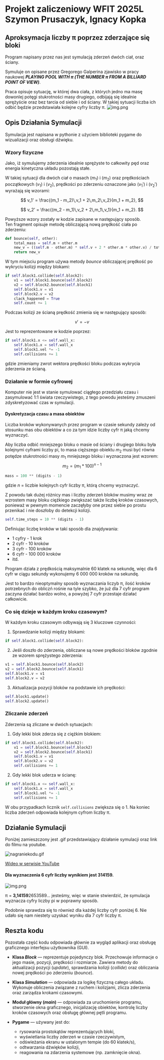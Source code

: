 # Projekt zaliczeniowy WFIT 2025L <br /> Szymon Prusaczyk, Ignacy Kopka


## Aproksymacja liczby π poprzez zderzające się bloki

Program napisany przez nas jest symulacją zderzeń dwóch ciał, oraz ściany.<br />

Symuluje on opisane
przez Gregorego Galperina zjawisko w pracy naukowej **_PLAYING POOL WITH π
(THE NUMBER π FROM
A BILLIARD POINT OF VIEW)_**. <br />

Praca opisuje sytuację, w której dwa ciała, z których jedno ma masę dowonlej potęgi stukrotności masy drugiego,
odbijają się idealnie sprężyście oraz bez tarcia od siebie i od ściany. W takiej sytuacji liczba ich odbić będzie
przedstawiała kolejne cyfry liczby π.
![img.png](readmeData/img.png)

## Opis Działania Symulacji

Symulacja jest napisana w pythonie z użyciem biblioteki pygame do wizualizacji oraz obsługi dźwięku.


### Wzory fizyczne
Jako, iż symulujemy zderzenia idealnie sprężyste to całkowity pęd oraz energia kinetyczna układu pozostają stałe.

W takiej sytuacji dla dwóch ciał o masach \($m_1$\) i \($m_2$\) oraz prędkościach początkowych \($v_1$\) i \($v_2$\), prędkości po zderzeniu oznaczone jako \($v_1'$\) i \($v_2'$\) wyrażają się wzorami:

$$
v_1' = \frac{(m_1 - m_2)\,v_1 + 2\,m_2\,v_2}{m_1 + m_2},
$$

$$
v_2' = \frac{(m_2 - m_1)\,v_2 + 2\,m_1\,v_1}{m_1 + m_2}.
$$

Powyższe wzory zostały w kodzie zapisane w następujący sposób. <br />
Ten fragment opisuje metodę obliczającą nową prędkość ciała po zderzeniu:
```python
def bounce(self, other):
    total_mass = self.m + other.m
    new_v = ((self.m - other.m) * self.v + 2 * other.m * other.v) / total_mass
    return new_v
```
W tym miejsciu program używa metody _bounce_ obliczającej prędkość po wykryciu kolizji między blokami:
```python
if self.block1.collide(self.block2):
    v1 = self.block1.bounce(self.block2)
    v2 = self.block2.bounce(self.block1)
    self.block1.v = v1
    self.block2.v = v2
    clack_happened = True
    self.count += 1

```

Podczas kolizji ze ścianą prędkość zmienia się w następujący sposób:

$$
v'=-v
$$

Jest to reprezentowane w kodzie poprzez:
```python
if self.block1.x <= self.wall_x:
    self.block1.x = self.wall_x
    self.block1.vel *= -1
    self.collisions += 1
```
gdzie zmieniamy zwrot wektora prędkości bloku podczas wykrycia zderzenia ze ścianą.


### Działanie w formie cyfrowej

Komputer nie jest w stanie symulować ciągłego przedziału czasu i zasymulować 1:1 świata rzeczywistego,
z tego powodu jesteśmy zmuszeni zdyskretyzować czas w symulacji.

#### Dyskretyzacja czasu a masa obiektów
Liczba kroków wykonywanych przez program w czasie sekundy zależy od stosunku mas obu obiektów a co za tym idzie
liczby cyfr π jaką chcemy wyznaczyć.

Aby liczba odbić mniejszego bloku o masie od ściany i drugiego bloku była kolejnymi cyframi liczby pi, to masa
cięższego obiektu  $m_2$ musi być równa potędze stukrotności masy  $m_1$ mniejszego bloku i wyznaczona jest wzorem:
$$
m_2 = (m_1 * 100)^{n-1}
$$
```python
mass = 100 ** (digits - 1)
```
 gdzie $n$ = liczbie kolejnych cyfr liczby π, którą chcemy wyznaczyć.

Z powodu tak dużej różnicy mas i liczby zderzeń bloków musimy wraz ze wzrostem masy bloku ciężkiego zwiększać także
liczbę kroków czasowych, ponieważ w pewnym momencie zaczęłyby one przez siebie po prostu przenikać i nie doszłoby do
detekcji kolizji.

```python
self.time_steps = 10 ** (digits - 1)
```
Definiując liczbę kroków w taki sposób dla znajdywania:
* 1 cyfry - 1 krok
* 2 cyfr - 10 kroków
* 3 cyfr - 100 kroków
* 6 cyfr - 100 000 kroków
* itd.

Program działa z prędkością maksymalnie 60 klatek na sekundę, więc dla 6 cyfr w ciągu sekundy wykonujemy 6 000 000 kroków
na sekundę.

Jest to bardzo nieoptymalny sposób wyznaczania liczyb π, ilość kroków potrzebnych do obliczń rośnie na tyle szybko, że już dla 7 cyfr program zaczyna działać bardzo wolno,
a powyżej 7 cyfr przestaje działać całkowicie.


### Co się dzieje w każdym kroku czasowym?

W każdym kroku czasowym odbywają się 3 kluczowe czynności:

1. Sprawdzanie kolizji między blokami:

```python
if self.block1.collide(self.block2):
```


2. Jeśli doszło do zderzenia, obliczane są nowe prędkości bloków zgodnie ze wzorem sprężystego zderzenia:

```python
v1 = self.block1.bounce(self.block2)
v2 = self.block2.bounce(self.block1)
self.block1.v = v1
self.block2.v = v2
```


3. Aktualizacja pozycji bloków na podstawie ich prędkości:

    
```python
self.block1.update()
self.block2.update()
```



### Zliczanie zderzeń

Zderzenia są zliczane w dwóch sytuacjach:

1. Gdy lekki blok zderza się z ciężkim blokiem:

```python
if self.block1.collide(self.block2):
    v1 = self.block1.bounce(self.block2)
    v2 = self.block2.bounce(self.block1)
    self.block1.v = v1
    self.block2.v = v2
    self.collisions += 1
```

2. Gdy lekki blok uderza w ścianę:

```python
if self.block1.x <= self.wall_x:
    self.block1.x = self.wall_x
    self.block1.vel *= -1
    self.collisions += 1
```

W obu przypadkach licznik `self.collisions` zwiększa się o 1.
Na koniec liczba zderzeń odpowiada kolejnym cyfrom liczby π.


## Działanie Symulacji

Poniżej zamieszczony jest .gif przedstawiający działanie symulacji oraz link do filmu na youtube.


![nagraniekodu.gif](readmeData/nagraniekodu.gif)

[Wideo w serwisie YouTube](https://youtu.be/gTFYmqfvw9Y)

#### Dla wyznaczenia 6 cyfr liczby wynikiem jest 314159.

![img.png](readmeData/img2.png)

π = **3,14159**2653589... jesteśmy, więc w stanie stwierdzić, że symulacja wyznacza cyfry liczby pi w poprawny sposób.

Podobnie sprawdza się to również dla każdej liczby cyfr poniżej 6. Nie udało się nam niestety uzyskać wyniku dla 7 cyfr liczby π.



## Reszta kodu

Pozostała część kodu odpowiada głównie za wygląd aplikacji oraz obsługę graficznego interfejsu użytkownika (GUI).

* **Klasa _Block_** — reprezentuje pojedynczy blok. Przechowuje informacje o jego masie, pozycji, prędkości i rozmiarze. Zawiera metody do aktualizacji pozycji (_update_), sprawdzania kolizji (_collide_) oraz obliczania nowej prędkości po zderzeniu (_bounce_).

* **Klasa _Simulation_** — odpowiada za logikę fizyczną całego układu. Wykonuje obliczenia związane z ruchem i kolizjami, zlicza zderzenia oraz zarządza krokami czasowymi.

* **Moduł główny (_main_)** — odpowiada za uruchomienie programu, stworzenie okna graficznego, inicjalizację obiektów, kontrolę liczby kroków czasowych oraz obsługę głównej pętli programu.

* **Pygame** — używany jest do:

  * rysowania prostokątów reprezentujących bloki,
  * wyświetlania liczby zderzeń w czasie rzeczywistym,
  * odświeżania ekranu w ustalonym tempie (do 60 klatek/s),
  * odtwarzania dźwięków kolizji,
  * reagowania na zdarzenia systemowe (np. zamknięcie okna).





